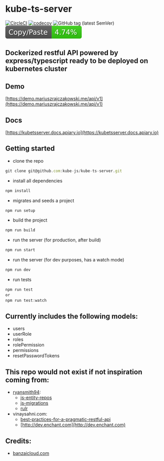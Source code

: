 # kube-ts-server

[![CircleCI](https://circleci.com/gh/kube-js/kube-ts-server.svg?style=svg)](https://circleci.com/gh/kube-js/kube-ts-server)
[![codecov](https://codecov.io/gh/kube-js/kube-ts-server/branch/master/graph/badge.svg)](https://codecov.io/gh/kube-js/kube-ts-server)
![GitHub tag (latest SemVer)](https://img.shields.io/github/tag/kube-js/kube-ts-server.svg)
![jscpd](assets/jscpd-badge.svg)

## Dockerized restful API powered by express/typescript ready to be deployed on kubernetes cluster

## Demo

[https://demo.mariuszrajczakowski.me/api/v1](https://demo.mariuszrajczakowski.me/api/v1)

## Docs

[https://kubetsserver.docs.apiary.io](https://kubetsserver.docs.apiary.io)

## Getting started

- clone the repo

```js
git clone git@github.com:kube-js/kube-ts-server.git
```

- install all dependencies

```js
npm install
```

- migrates and seeds a project

```js
npm run setup
```

- build the project

```js
npm run build
```

- run the server (for production, after build)

```js
npm run start
```

- run the server (for dev purposes, has a watch mode)

```js
npm run dev
```

- run tests

```js
npm run test
or
npm run test:watch
```
## Currently includes the following models:
- users
- userRole
- roles
- rolePermission
- permissions
- resetPasswordTokens

## This repo would not exist if not inspiration coming from:

- [ryansmith94](https://github.com/ryansmith94):
  - [js-entity-repos](https://github.com/js-entity-repos)
  - [js-migrations](https://github.com/js-migrations)
  - [rulr](https://github.com/ryansmith94/rulr/)
- vinaysahni.com:
  - [best-practices-for-a-pragmatic-restful-api](https://www.vinaysahni.com/best-practices-for-a-pragmatic-restful-api)
  - [http://dev.enchant.com](http://dev.enchant.com)

## Credits:

- [banzaicloud.com](https://banzaicloud.com/blog/nodejs-in-production/)
